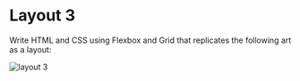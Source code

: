 # Layout 3

Write HTML and CSS using Flexbox and Grid that replicates the following art as a layout:

![layout 3](http://www.piet-mondrian.org/composition-c.jsp)
